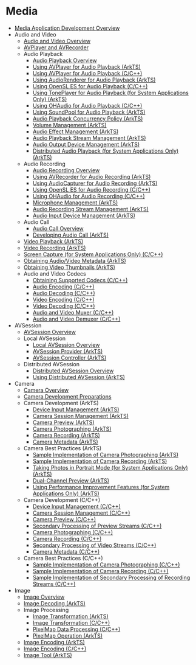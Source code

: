# Media

- [Media Application Development Overview](media-application-overview.md)
- Audio and Video
  - [Audio and Video Overview](av-overview.md)
  - [AVPlayer and AVRecorder](avplayer-avrecorder-overview.md)
  - Audio Playback
    - [Audio Playback Overview](audio-playback-overview.md)
    - [Using AVPlayer for Audio Playback (ArkTS)](using-avplayer-for-playback.md)
    - [Using AVPlayer for Audio Playback (C/C++)](using-ndk-avplayer-for-playerback.md)
    - [Using AudioRenderer for Audio Playback (ArkTS)](using-audiorenderer-for-playback.md)
    - [Using OpenSL ES for Audio Playback (C/C++)](using-opensl-es-for-playback.md)
    - [Using TonePlayer for Audio Playback (for System Applications Only) (ArkTS)](using-toneplayer-for-playback.md)
    - [Using OHAudio for Audio Playback (C/C++)](using-ohaudio-for-playback.md)
    - [Using SoundPool for Audio Playback (ArkTS)](using-soundpool-for-playback.md)
    - [Audio Playback Concurrency Policy (ArkTS)](audio-playback-concurrency.md)
    - [Volume Management (ArkTS)](volume-management.md)
    - [Audio Effect Management (ArkTS)](audio-effect-management.md)
    - [Audio Playback Stream Management (ArkTS)](audio-playback-stream-management.md)
    - [Audio Output Device Management (ArkTS)](audio-output-device-management.md)
    - [Distributed Audio Playback (for System Applications Only) (ArkTS)](distributed-audio-playback.md)
  - Audio Recording
    - [Audio Recording Overview](audio-recording-overview.md)
    - [Using AVRecorder for Audio Recording (ArkTS)](using-avrecorder-for-recording.md)
    - [Using AudioCapturer for Audio Recording (ArkTS)](using-audiocapturer-for-recording.md)
    - [Using OpenSL ES for Audio Recording (C/C++)](using-opensl-es-for-recording.md)
    - [Using OHAudio for Audio Recording (C/C++)](using-ohaudio-for-recording.md)
    - [Microphone Management (ArkTS)](mic-management.md)
    - [Audio Recording Stream Management (ArkTS)](audio-recording-stream-management.md)
    - [Audio Input Device Management (ArkTS)](audio-input-device-management.md)
  - Audio Call
    - [Audio Call Overview](audio-call-overview.md)
    - [Developing Audio Call (ArkTS)](audio-call-development.md)
  - [Video Playback (ArkTS)](video-playback.md)
  - [Video Recording (ArkTS)](video-recording.md)
  - [Screen Capture (for System Applications Only) (C/C++)](avscreen-capture.md)
  - [Obtaining Audio/Video Metadata (ArkTS)](avmetadataextractor.md)
  - [Obtaining Video Thumbnails (ArkTS)](avimagegenerator.md)
  - Audio and Video Codecs
    - [Obtaining Supported Codecs (C/C++)](obtain-supported-codecs.md)
    - [Audio Encoding (C/C++)](audio-encoding.md)
    - [Audio Decoding (C/C++)](audio-decoding.md)
    - [Video Encoding (C/C++)](video-encoding.md)
    - [Video Decoding (C/C++)](video-decoding.md)
    - [Audio and Video Muxer (C/C++)](audio-video-muxer.md)
    - [Audio and Video Demuxer (C/C++)](audio-video-demuxer.md)
- AVSession
  - [AVSession Overview](avsession-overview.md)
  - Local AVSession
    - [Local AVSession Overview](local-avsession-overview.md)
    - [AVSession Provider (ArkTS)](using-avsession-developer.md)
    - [AVSession Controller (ArkTS)](using-avsession-controller.md)
  - Distributed AVSession
    - [Distributed AVSession Overview](distributed-avsession-overview.md)
    - [Using Distributed AVSession (ArkTS)](using-distributed-avsession.md)
- Camera
  - [Camera Overview](camera-overview.md)
  - [Camera Development Preparations](camera-preparation.md)
  - Camera Development (ArkTS)
    - [Device Input Management (ArkTS)](camera-device-input.md)
    - [Camera Session Management (ArkTS)](camera-session-management.md)
    - [Camera Preview (ArkTS)](camera-preview.md)
    - [Camera Photographing (ArkTS)](camera-shooting.md)
    - [Camera Recording (ArkTS)](camera-recording.md)
    - [Camera Metadata (ArkTS)](camera-metadata.md)
  - Camera Best Practices (ArkTS)
    - [Sample Implementation of Camera Photographing (ArkTS)](camera-shooting-case.md)
    - [Sample Implementation of Camera Recording (ArkTS)](camera-recording-case.md)
    - [Taking Photos in Portrait Mode (for System Applications Only) (ArkTS)](camera-mode.md)
    - [Dual-Channel Preview (ArkTS)](camera-dual-channel-preview.md)
    - [Using Performance Improvement Features (for System Applications Only) (ArkTS)](camera-performance-improvement.md)
  - Camera Development (C/C++)
    - [Device Input Management (C/C++)](native-camera-device-input.md)
    - [Camera Session Management (C/C++)](native-camera-session-management.md)
    - [Camera Preview (C/C++)](native-camera-preview.md)
    - [Secondary Processing of Preview Streams (C/C++)](native-camera-preview-imageReceiver.md)
    - [Camera Photographing (C/C++)](native-camera-shooting.md)
    - [Camera Recording (C/C++)](native-camera-recording.md)
    - [Secondary Processing of Video Streams (C/C++)](native-camera-recording-imageReceiver.md)
    - [Camera Metadata (C/C++)](native-camera-metadata.md)
  - Camera Best Practices (C/C++)
    - [Sample Implementation of Camera Photographing (C/C++)](native-camera-shooting-case.md)
    - [Sample Implementation of Camera Recording (C/C++)](native-camera-recording-case.md)
    - [Sample Implementation of Secondary Processing of Recording Streams (C/C++)](native-camera-recording-case-imageReceiver.md)
- Image
  - [Image Overview](image-overview.md)
  - [Image Decoding (ArkTS)](image-decoding.md)
  - Image Processing
    - [Image Transformation (ArkTS)](image-transformation.md)
    - [Image Transformation (C/C++)](image-transformation-native.md)
    - [PixelMap Data Processing (C/C++)](image-pixelmap-operation-native.md)
    - [PixelMap Operation (ArkTS)](image-pixelmap-operation.md)
  - [Image Encoding (ArkTS)](image-encoding.md)
  - [Image Encoding (C/C++)](image-encoding-native.md)
  - [Image Tool (ArkTS)](image-tool.md)
